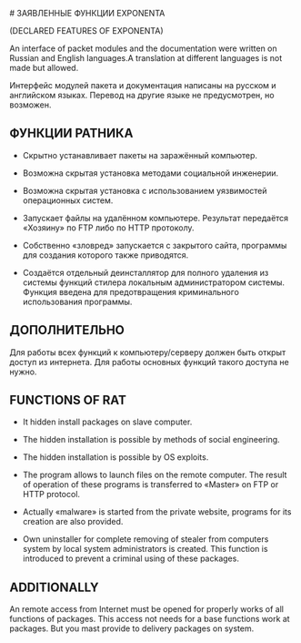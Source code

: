 ﻿﻿# ЗАЯВЛЕННЫЕ ФУНКЦИИ EXPONENTA(DECLARED FEATURES OF EXPONENTA)An interface of packet modules and the documentation were written onRussian and English languages.A translation at different languages isnot made but allowed.Интерфейс модулей пакета и документация написаны на русском и английскомязыках. Перевод на другие языке не предусмотрен, но возможен.## ФУНКЦИИ РАТНИКА  - Скрытно устанавливает пакеты на заражённый компьютер.  - Возможна скрытая установка методами социальной инженерии.  - Возможна скрытая установка с использованием уязвимостей операционных    систем.  - Запускает файлы на удалённом компьютере. Результат передаётся    «Хозяину» по FTP либо по HTTP протоколу.  - Собственно «зловред» запускается с закрытого сайта, программы для    создания которого также приводятся.  - Создаётся отдельный деинсталлятор для полного удаления из системы    функций стилера локальным администратором системы. Функция    введена для предотвращения криминального использования    программы.## ДОПОЛНИТЕЛЬНОДля работы всех функций к компьютеру/серверу должен быть открыт доступиз интернета. Для работы основных функций такого доступа не нужно.## FUNCTIONS OF RAT  - It hidden install packages on slave computer.  - The hidden installation is possible by methods of social    engineering.  - The hidden installation is possible by OS exploits.  - The program allows to launch files on the remote computer. The    result of operation of these programs is transferred to «Master» on    FTP or HTTP protocol.  - Actually «malware» is started from the private website, programs for    its creation are also provided.  - Own uninstaller for complete removing of stealer from computers    system by local system administrators is created. This function is    introduced to prevent a criminal using of these packages.## ADDITIONALLYAn remote access from Internet must be opened for properly works of allfunctions of packages. This access not needs for a base functions workat packages. But you mast provide to delivery packages on system.